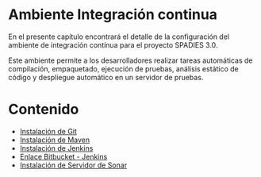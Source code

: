 # Ambiente Integración continua
En el presente capítulo encontrará el detalle de la configuración del ambiente de integración contínua para el proyecto SPADIES 3.0.

Este ambiente permite a los desarrolladores realizar tareas automáticas de compilación, empaquetado, ejecución de pruebas, análisis estático de código y despliegue automático en un servidor de pruebas.

# Contenido
+ [Instalación de Git](ci/git.md)
+ [Instalación de Maven](ci/maven.md)
+ [Instalación de Jenkins](ci/jenkins.md)
+ [Enlace Bitbucket - Jenkins](ci/jenkins-bi.md)
+ [Instalación de Servidor de Sonar](ci/sonar.md)